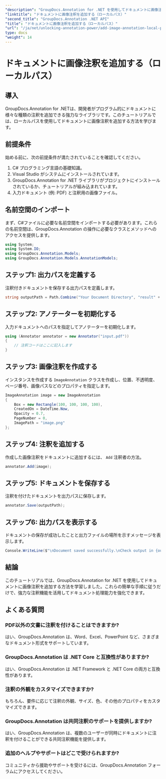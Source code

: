 ```yaml
---
"description": "GroupDocs.Annotation for .NET を使用してドキュメントに画像注釈を追加する方法を学びます。ドキュメント処理機能を簡単に強化できます。"
"linktitle": "ドキュメントに画像注釈を追加する（ローカルパス）"
"second_title": "GroupDocs.Annotation .NET API"
"title": "ドキュメントに画像注釈を追加する（ローカルパス）"
"url": "/ja/net/unlocking-annotation-power/add-image-annotation-local-path/"
type: docs
"weight": 14
---
```


# ドキュメントに画像注釈を追加する（ローカルパス）

## 導入
GroupDocs.Annotation for .NETは、開発者がプログラム的にドキュメントに様々な種類の注釈を追加できる強力なライブラリです。このチュートリアルでは、ローカルパスを使用してドキュメントに画像注釈を追加する方法を学びます。
## 前提条件
始める前に、次の前提条件が満たされていることを確認してください。
1. C# プログラミング言語の基礎知識。
2. Visual Studio がシステムにインストールされています。
3. GroupDocs.Annotation for .NET ライブラリがプロジェクトにインストールされているか、チュートリアルが組み込まれています。
4. 入力ドキュメント (例: PDF) と注釈用の画像ファイル。
## 名前空間のインポート
まず、C#ファイルに必要な名前空間をインポートする必要があります。これらの名前空間は、GroupDocs.Annotation の操作に必要なクラスとメソッドへのアクセスを提供します。
```csharp
using System;
using System.IO;
using GroupDocs.Annotation.Models;
using GroupDocs.Annotation.Models.AnnotationModels;
```

## ステップ1: 出力パスを定義する
注釈付きドキュメントを保存する出力パスを定義します。
```csharp
string outputPath = Path.Combine("Your Document Directory", "result" + Path.GetExtension("input.pdf"));
```
## ステップ2: アノテーターを初期化する
入力ドキュメントへのパスを指定してアノテーターを初期化します。
```csharp
using (Annotator annotator = new Annotator("input.pdf"))
{
    // 注釈コードはここに記入します
}
```
## ステップ3: 画像注釈を作成する
インスタンスを作成する `ImageAnnotation` クラスを作成し、位置、不透明度、ページ番号、画像パスなどのプロパティを指定します。
```csharp
ImageAnnotation image = new ImageAnnotation
{
    Box = new Rectangle(100, 100, 100, 100),
    CreatedOn = DateTime.Now,
    Opacity = 0.7,
    PageNumber = 0,
    ImagePath = "image.png"
};
```
## ステップ4: 注釈を追加する
作成した画像注釈をドキュメントに追加するには、 `Add` 注釈者の方法。
```csharp
annotator.Add(image);
```
## ステップ5: ドキュメントを保存する
注釈を付けたドキュメントを出力パスに保存します。
```csharp
annotator.Save(outputPath);
```
## ステップ6: 出力パスを表示する
ドキュメントの保存が成功したことと出力ファイルの場所を示すメッセージを表示します。
```csharp
Console.WriteLine($"\nDocument saved successfully.\nCheck output in {outputPath}.");
```

## 結論
このチュートリアルでは、GroupDocs.Annotation for .NET を使用してドキュメントに画像注釈を追加する方法を学習しました。これらの簡単な手順に従うだけで、強力な注釈機能を活用してドキュメント処理能力を強化できます。
## よくある質問
### PDF以外の文書に注釈を付けることはできますか?
はい、GroupDocs.Annotation は、Word、Excel、PowerPoint など、さまざまなドキュメント形式をサポートしています。
### GroupDocs.Annotation は .NET Core と互換性がありますか?
はい、GroupDocs.Annotation は .NET Framework と .NET Core の両方と互換性があります。
### 注釈の外観をカスタマイズできますか?
もちろん、要件に応じて注釈の外観、サイズ、色、その他のプロパティをカスタマイズできます。
### GroupDocs.Annotation は共同注釈のサポートを提供しますか?
はい、GroupDocs.Annotation は、複数のユーザーが同時にドキュメントに注釈を付けることができる共同注釈機能を提供します。
### 追加のヘルプやサポートはどこで受けられますか?
コミュニティから援助やサポートを受けるには、GroupDocs.Annotation フォーラムにアクセスしてください。